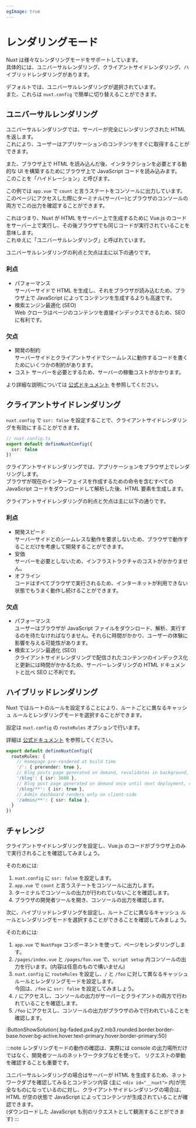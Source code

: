 ```yaml
---
ogImage: true
---
```


# レンダリングモード

Nuxt は様々なレンダリングモードをサポートしています。\
具体的には、ユニバーサルレンダリング、クライアントサイドレンダリング、ハイブリッドレンダリングがあります。

デフォルトでは、ユニバーサルレンダリングが選択されています。\
また、これらは `nuxt.config` で簡単に切り替えることができます。

## ユニバーサルレンダリング

ユニバーサルレンダリングでは、サーバーが完全にレンダリングされた HTML を返します。\
これにより、ユーザーはアプリケーションのコンテンツをすぐに取得することができます。

また、ブラウザ上で HTML を読み込んだ後、インタラクションを必要とする動的な UI を構築するためにブラウザ上で JavaScript コードを読み込みます。\
このことを「ハイドレーション」と呼びます。

この例では `app.vue` で `count` と言うステートをコンソールに出力しています。\
このページにアクセスした際にターミナル(サーバー)とブラウザのコンソールの両方でこの出力を確認することができます。

これはつまり、Nuxt が HTML をサーバー上で生成するために Vue.js のコードをサーバー上で実行し、その後ブラウザでも同じコードが実行されていることを意味します。\
これゆえに「ユニバーサルレンダリング」と呼ばれています。

ユニバーサルレンダリングの利点と欠点は主に以下の通りです。

### 利点

- パフォーマンス\
  サーバーサイドで HTML を生成し、それをブラウザが読み込むため、ブラウザ上で JavaScript によってコンテンツを生成するよりも高速です。
- 検索エンジン最適化 (SEO)\
  Web クローラはページのコンテンツを直接インデックスできるため、SEO に有利です。

### 欠点

- 開発の制約\
  サーバーサイドとクライアントサイドでシームレスに動作するコードを書くためにいくつかの制約があります。
- コスト
  サーバーを必要とするため、サーバーの稼働コストがかかります。

より詳細な説明については [公式ドキュメント](https://nuxt.com/docs/guide/concepts/rendering#universal-rendering) を参照してください。

## クライアントサイドレンダリング

`nuxt.config` で `ssr: false` を設定することで、クライアントサイドレンダリングを有効にすることができます。

```ts
// nuxt.config.ts
export default defineNuxtConfig({
  ssr: false
})
```

クライアントサイドレンダリングでは、アプリケーションをブラウザ上でレンダリングします。\
ブラウザが現在のインターフェイスを作成するための命令を含むすべての JavaScript コードをダウンロードして解析した後、HTML 要素を生成します。

クライアントサイドレンダリングの利点と欠点は主に以下の通りです。

### 利点

- 開発スピード\
  サーバーサイドとのシームレスな動作を要求しないため、ブラウザで動作することだけを考慮して開発することができます。
- 安価\
  サーバーを必要としないため、インフラストラクチャのコストがかかりません。
- オフライン\
  コードはすべてブラウザで実行されるため、インターネットが利用できない状態でもうまく動作し続けることができます。

### 欠点

- パフォーマンス\
  ユーザーはブラウザが JavaScript ファイルをダウンロード、解析、実行するのを待たなければなりません。それらに時間がかかり、ユーザーの体験に影響を与える可能性があります。
- 検索エンジン最適化 (SEO)\
  クライアントサイドレンダリングで配信されたコンテンツのインデックス化と更新には時間がかかるため、サーバーレンダリングの HTML ドキュメントと比べ SEO に不利です。

## ハイブリッドレンダリング

Nuxt ではルートのルールを設定することにより、ルートごとに異なるキャッシュ ルールとレンダリングモードを選択することができます。

設定は `nuxt.config` の `routeRules` オプションで行います。

詳細は [公式ドキュメント](https://nuxt.com/docs/guide/concepts/rendering#hybrid-rendering) を参照してください。

```ts
export default defineNuxtConfig({
  routeRules: {
    // Homepage pre-rendered at build time
    '/': { prerender: true },
    // Blog posts page generated on demand, revalidates in background, cached on CDN for 1 hour (3600 seconds)
    '/blog': { isr: 3600 },
    // Blog post page generated on demand once until next deployment, cached on CDN
    '/blog/**': { isr: true },
    // Admin dashboard renders only on client-side
    '/admin/**': { ssr: false },
  }
})
```

## チャレンジ

クライアントサイドレンダリングを設定し、Vue.js のコードがブラウザ上のみで実行されることを確認してみましょう。

そのためには:

1. `nuxt.config` に `ssr: false` を設定します。
2. `app.vue` で `count` と言うステートをコンソールに出力します。
3. ターミナルでコンソールの出力が行われていないことを確認します。
4. ブラウザの開発者ツールを開き、コンソールの出力を確認します。

次に、ハイブリッドレンダリングを設定し、ルートごとに異なるキャッシュ ルールとレンダリングモードを選択することができることを確認してみましょう。

そのためには:

1. `app.vue` で `NuxtPage` コンポーネントを使って、ページをレンダリングします。
2. `/pages/index.vue` と `/pages/foo.vue` で、`script setup` 内コンソールの出力を行います。(内容は任意のもので構いません)
3. `nuxt.config` に `routeRules` を設定し、`/` と `/foo` に対して異なるキャッシュ ルールとレンダリングモードを設定します。\
   今回は、`/foo` に `ssr: false` を設定してみましょう。
4. `/` にアクセスし、コンソールの出力がサーバーとクライアントの両方で行われていることを確認します。
5. `/foo` にアクセスし、コンソールの出力がブラウザのみで行われていることを確認します。

:ButtonShowSolution{.bg-faded.px4.py2.mb3.rounded.border.border-base.hover:bg-active.hover:text-primary.hover:border-primary:50}

:::note
レンダリングモードの動作の確認は、実際には console の出力場所だけではなく、開発者ツールのネットワークタブなどを使って、
リクエストの挙動を確認することも重要です。

ユニバーサルレンダリングの場合はサーバーが HTML を生成するため、ネットワークダブを確認してみるとコンテンツ内容 (主に `<div id="__nuxt">` 内)が完全なものになっているのに対し、クライアントサイドレンダリングの場合は、HTML が空の状態で JavaScript によってコンテンツが生成されていることが確認できます。\
(ダウンロードした JavaScript も別のリクエストとして観測することができます)
:::

